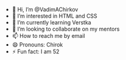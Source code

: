 - 👋 Hi, I’m @VadimAChirkov
- 👀 I’m interested in HTML and CSS
- 🌱 I’m currently learning Verstka
- 💞️ I’m looking to collaborate on my mentors
- 📫 How to reach me by email
- 😄 Pronouns: Chirok  
- ⚡ Fun fact: I am 52

<!---
VadimAChirkov/VadimAChirkov is a ✨ special ✨ repository because its `README.md` (this file) appears on your GitHub profile.
You can click the Preview link to take a look at your changes.
--->
